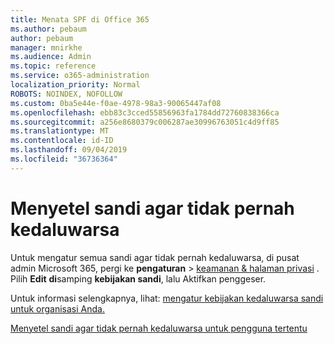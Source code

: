 ```yaml
---
title: Menata SPF di Office 365
ms.author: pebaum
author: pebaum
manager: mnirkhe
ms.audience: Admin
ms.topic: reference
ms.service: o365-administration
localization_priority: Normal
ROBOTS: NOINDEX, NOFOLLOW
ms.custom: 0ba5e44e-f0ae-4978-98a3-90065447af08
ms.openlocfilehash: ebb83c3cced55856963fa1784dd72760838366ca
ms.sourcegitcommit: a256e8680379c006287ae30996763051c4d9ff85
ms.translationtype: MT
ms.contentlocale: id-ID
ms.lasthandoff: 09/04/2019
ms.locfileid: "36736364"
---
```

# <a name="set-passwords-to-never-expire"></a>Menyetel sandi agar tidak pernah kedaluwarsa 

Untuk mengatur semua sandi agar tidak pernah kedaluwarsa, di pusat admin Microsoft 365, pergi ke **pengaturan** > [keamanan &amp; halaman privasi](https://portal.office.com/adminportal/home#/settings/security) . Pilih **Edit** **di**samping **kebijakan sandi**, lalu Aktifkan penggeser.
  
Untuk informasi selengkapnya, lihat: [mengatur kebijakan kedaluwarsa sandi untuk organisasi Anda.](https://docs.microsoft.com/office365/admin/manage/set-password-expiration-policy)
  
[Menyetel sandi agar tidak pernah kedaluwarsa untuk pengguna tertentu](https://docs.microsoft.com/office365/admin/add-users/set-password-to-never-expire)
  

